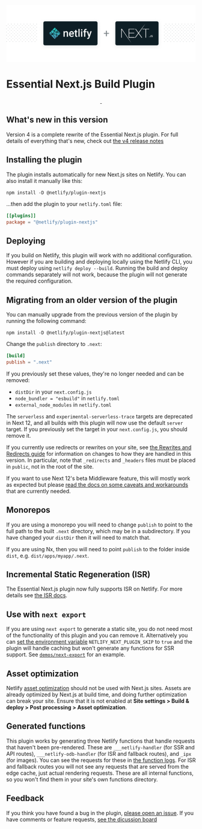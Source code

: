 ![Essential Next.js Build Plugin](next-on-netlify.png)

# Essential Next.js Build Plugin

<p align="center">
  <a aria-label="npm version" href="https://www.npmjs.com/package/@netlify/plugin-nextjs">
    <img alt="" src="https://img.shields.io/npm/v/@netlify/plugin-nextjs">
  </a>
  <a aria-label="MIT License" href="https://img.shields.io/npm/l/@netlify/plugin-nextjs">
    <img alt="" src="https://img.shields.io/npm/l/@netlify/plugin-nextjs">
  </a>
</p>

## What's new in this version

Version 4 is a complete rewrite of the Essential Next.js plugin. For full details of everything that's new, check out
[the v4 release notes](https://github.com/netlify/netlify-plugin-nextjs/blob/main/docs/release-notes/v4.md)

## Installing the plugin

The plugin installs automatically for new Next.js sites on Netlify. You can also install it manually like this:

```shell
npm install -D @netlify/plugin-nextjs
```

...then add the plugin to your `netlify.toml` file:

```toml
[[plugins]]
package = "@netlify/plugin-nextjs"
```

## Deploying

If you build on Netlify, this plugin will work with no additional configuration. However if you are building and
deploying locally using the Netlify CLI, you must deploy using `netlify deploy --build`. Running the
build and deploy commands separately will not work, because the plugin will not generate the required configuration.

## Migrating from an older version of the plugin

You can manually upgrade from the previous version of the plugin by running the following command:

```shell
npm install -D @netlify/plugin-nextjs@latest
```

Change the `publish` directory to `.next`:

```toml
[build]
publish = ".next"
```

If you previously set these values, they're no longer needed and can be removed:

- `distDir` in your `next.config.js`
- `node_bundler = "esbuild"` in `netlify.toml`
- `external_node_modules` in `netlify.toml`

The `serverless` and `experimental-serverless-trace` targets are deprecated in Next 12, and all builds with this plugin
will now use the default `server` target. If you previously set the target in your `next.config.js`, you should remove
it.

If you currently use redirects or rewrites on your site, see
[the Rewrites and Redirects guide](https://github.com/netlify/netlify-plugin-nextjs/blob/main/docs/redirects-rewrites.md)
for information on changes to how they are handled in this version. In particular, note that `_redirects` and `_headers`
files must be placed in `public`, not in the root of the site.

If you want to use Next 12's beta Middleware feature, this will mostly work as expected but please
[read the docs on some caveats and workarounds](https://github.com/netlify/netlify-plugin-nextjs/blob/main/docs/middleware.md)
that are currently needed.

## Monorepos

If you are using a monorepo you will need to change `publish` to point to the full path to the built `.next` directory,
which may be in a subdirectory. If you have changed your `distDir` then it will need to match that.

If you are using Nx, then you will need to point `publish` to the folder inside `dist`, e.g. `dist/apps/myapp/.next`.

## Incremental Static Regeneration (ISR)

The Essential Next.js plugin now fully supports ISR on Netlify. For more details see
[the ISR docs](https://github.com/netlify/netlify-plugin-nextjs/blob/main/docs/isr.md).

## Use with `next export`

If you are using `next export` to generate a static site, you do not need most of the functionality of this plugin and
you can remove it. Alternatively you can
[set the environment variable](https://docs.netlify.com/configure-builds/environment-variables/)
`NETLIFY_NEXT_PLUGIN_SKIP` to `true` and the plugin will handle caching but won't generate any functions for SSR
support. See [`demos/next-export`](https://github.com/netlify/netlify-plugin-nextjs/tree/main/demos/next-export) for an
example.

## Asset optimization

Netlify [asset optimization](https://docs.netlify.com/site-deploys/post-processing/) should not be used with Next.js
sites. Assets are already optimized by Next.js at build time, and doing further optimization can break your site. Ensure
that it is not enabled at **Site settings > Build & deploy > Post processing > Asset optimization**.

## Generated functions

This plugin works by generating three Netlify functions that handle requests that haven't been pre-rendered. These are
`___netlify-handler` (for SSR and API routes), `___netlify-odb-handler` (for ISR and fallback routes), and `_ipx` (for
images). You can see the requests for these in [the function logs](https://docs.netlify.com/functions/logs/). For ISR
and fallback routes you will not see any requests that are served from the edge cache, just actual rendering requests.
These are all internal functions, so you won't find them in your site's own functions directory.

## Feedback

If you think you have found a bug in the plugin,
[please open an issue](https://github.com/netlify/netlify-plugin-nextjs/issues). If you have comments or feature
requests, [see the dicussion board](https://github.com/netlify/netlify-plugin-nextjs/discussions)

